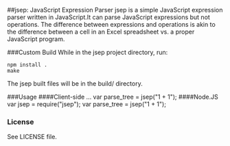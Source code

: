 ##jsep: JavaScript Expression Parser
jsep is a simple JavaScript expression parser written in JavaScript.It can parse JavaScript expressions but not operations. The difference between expressions and operations is akin to the difference between a cell in an Excel spreadsheet vs. a proper JavaScript program.

###Custom Build
While in the jsep project directory, run:

    npm install .
    make

The jsep built files will be in the build/ directory.

###Usage
####Client-side
    <script src="/PATH/TO/jsep.min.js" type="text/javascript"></script>
    ...
    var parse_tree = jsep("1 + 1");
####Node.JS
    var jsep = require("jsep");
    var parse_tree = jsep("1 + 1");

### License

See LICENSE file.

[jsep.from.so]: http://jsep.from.so/